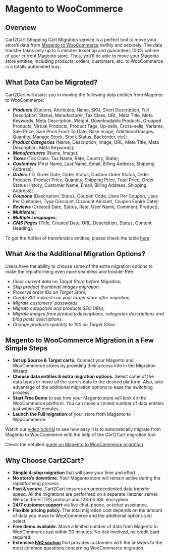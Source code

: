 # Magento to WooCommerce
## Overview
Cart2Cart Shopping Cart Migration service is a perfect tool to move your store’s data from [Magento to WooCommerce](https://www.shopping-cart-migration.com/shopping-cart-migration-options/4916-magento-to-woocommerce-migration?utm_source=github.com&utm_medium=referral&utm_term=magento-woocommerce&utm_campaign=optimized-page) swiftly and securely. The data transfer takes only up to 5 minutes to set up and guarantees 100% uptime of your current Magento store. Thus, you’ll be able to move your Magento store entities, including products, orders, customers, etc. to WooCommerce in a totally automated way.
## What Data Can be Migrated?
Cart2Cart will assist you in moving the following data entities from Magento to WooCommerce:
* **_Products_** (Options, Attributes, Name, SKU, Short Description, Full Description, Status, Manufacturer, Tax Class, URL, Meta Title, Meta Keywords, Meta Description, Weight, Downloadable Products, Grouped Products, Virtual Products, Product Tags, Up-sells, Cross-sells, Variants, Sale Price, Sale Price From-To Date, Base Image, Additional Images, Quantity, Manage Stock, Stock Status, Backorder, etc);
* **_Product Categories_** (Name, Description, Image, URL, Meta Title, Meta Description, Meta Keywords);
* **_Manufacturers_** (Name, Image);
* **_Taxes_** (Tax Class, Tax Name, Rate, Country, State);
* **_Customers_** (First Name, Last Name, Email, Billing Address, Shipping Address);
* **_Orders_** (ID, Order Date, Order Status, Custom Order Status, Order Products, Product Price, Quantity, Shipping Price, Total Price, Order Status History, Customer Name, Email, Billing Address, Shipping Address);
* **_Coupons_** (Description, Status, Coupon Code, Uses Per Coupon, Uses Per Customer, Type Discount, Discount Amount, Coupon Expire Date);
* **_Reviews_** (Created Date, Status, Rate, User Name, Comment, Product);
* **_Multistore_**;
* **_Multiple Languages_**;
* **_CMS Pages_** (Title, Created Date, URL, Description, Status, Content Heading).
 
To get the full list of transferable entities, please check the table [here](https://www.shopping-cart-migration.com/shopping-cart-migration-options/4916-magento-to-woocommerce-migration?utm_source=github.com&utm_medium=referral&utm_term=magento-woocommerce&utm_campaign=optimized-page).
## What Are the Additional Migration Options?
Users have the ability to choose some of the extra migration options to make the replatforming even more seamless and trouble-free:
* _Clear current data on Target Store before Migration,_
* _Skip product thumbnail images migration,_
* _Preserve order IDs on Target Store,_
* _Create 301 redirects on your target store after migration,_
* _Migrate customers' passwords,_
* _Migrate categories and products SEO URLs,_
* _Migrate images from products descriptions, categories descriptions and blog posts descriptions,_
* _Change products quantity to 100 on Target Store._
## Magento to WooCommerce Migration in a Few Simple Steps 
* **Set up Source & Target carts.** Connect your Magento and WooCommerce stores by providing their access info in the Migration Wizard.
* **Choose data entities & extra migration options.** Select some of the data types or move all the store’s data to the desired platform. Also, take advantage of the additional migration options to ease the switching process.
* **Start Free Demo** to see how your Magento store will look on the WooCommerce platform. You can move a limited number of data entities just within 30 minutes.  
* **Launch the Full migration** of your store from Magento to WooCommerce.

Watch our [video tutorial](https://www.youtube.com/watch?v=PF57GaKVqdw&t=1s?utm_source=github.com&utm_medium=referral&utm_term=magento-woocommerce&utm_campaign=optimized-page) to see how easy it is to automatically migrate from Magento to WooCommerce with the help of the Cart2Cart migration tool.
 
Check the detailed [guide on Magento to WooCommerce migration](https://www.shopping-cart-migration.com/carts-reviews/woocommerce/11963-how-to-migrate-magento-to-woocommerce?utm_source=github.com&utm_medium=referral&utm_term=magento-woocommerce&utm_campaign=optimized-page). 
## Why Choose Cart2Cart?
* **Simple 4-step migration** that will save your time and effort.
* **No store’s downtime.** Your Magento store will remain active during the replatforming process.
* **Fast & secure.** Cart2Cart ensures an unprecedented data transfer speed. All the migrations are performed on a separate Hetzner server. We use the HTTPS protocol and 128-bit SSL encryption.
* **24/7 customer support** via live chat, phone, or ticket assistance.
* **Flexible pricing policy.** The total migration cost depends on the amount of data you move to WooCommerce and the additional options you select.   
* **Free demo available.** Move a limited number of data from Magento to WooCommerce just within 30 minutes. No risk involved, no credit card required. 
* **Extensive [FAQ section](https://www.shopping-cart-migration.com/faq/45-woocommerce?utm_source=github.com&utm_medium=referral&utm_term=magento-woocommerce&utm_campaign=optimized-page)** that provides customers with the answers to the most common questions concerning WooCommerce migration.
